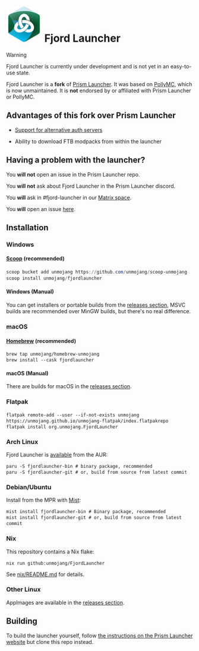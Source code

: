 # <img src="./program_info/org.unmojang.FjordLauncher.svg" alt="Fjord Launcher logo" width="96"/> Fjord Launcher

> [!WARNING]
> Fjord Launcher is currently under development and is not yet in an easy-to-use state.

Fjord Launcher is a **fork** of [Prism Launcher](https://github.com/PrismLauncher/PrismLauncher). It was based on [PollyMC](https://github.com/fn2006/PollyMC), which is now unmaintained. It is **not** endorsed by or affiliated with Prism Launcher or PollyMC.

## Advantages of this fork over Prism Launcher

- [Support for alternative auth servers](doc/alternative-auth-servers.md)

- Ability to download FTB modpacks from within the launcher

## Having a problem with the launcher?

You **will not** open an issue in the Prism Launcher repo.

You **will not** ask about Fjord Launcher in the Prism Launcher discord.

You **will** ask in #fjord-launcher in our [Matrix space](https://matrix.to/#/#unmojang:matrix.org).

You **will** open an issue [here](https://github.com/unmojang/FjordLauncher/issues).

## Installation

### Windows

#### [Scoop](https://scoop.sh) (recommended)

```PowerShell
scoop bucket add unmojang https://github.com/unmojang/scoop-unmojang
scoop install unmojang/fjordlauncher
```

#### Windows (Manual)

You can get installers or portable builds from the [releases section](https://github.com/unmojang/FjordLauncher/releases/latest), MSVC builds are recommended over MinGW builds, but there's no real difference.

### macOS

#### [Homebrew](https://brew.sh) (recommended)

```Shell
brew tap unmojang/homebrew-unmojang
brew install --cask fjordlauncher
```

#### macOS (Manual)

There are builds for macOS in the [releases section](https://github.com/unmojang/FjordLauncher/releases/latest).

### Flatpak

```Shell
flatpak remote-add --user --if-not-exists unmojang https://unmojang.github.io/unmojang-flatpak/index.flatpakrepo
flatpak install org.unmojang.FjordLauncher
```

### Arch Linux

Fjord Launcher is [available](https://aur.archlinux.org/packages?O=0&K=fjordlauncher) from the AUR:

```Shell
paru -S fjordlauncher-bin # binary package, recommended
paru -S fjordlauncher-git # or, build from source from latest commit
```

### Debian/Ubuntu

Install from the MPR with [Mist](https://docs.makedeb.org/using-the-mpr/mist-the-mpr-cli/#installing-mist):

```Shell
mist install fjordlauncher-bin # Binary package, recommended
mist install fjordlauncher-git # or, build from source from latest commit
```

### Nix

This repository contains a Nix flake:

```Shell
nix run github:unmojang/FjordLauncher
```

See [nix/README.md](nix/README.md) for details.

### Other Linux

AppImages are available in the [releases section](https://github.com/unmojang/FjordLauncher/releases/latest).

## Building

To build the launcher yourself, follow [the instructions on the Prism Launcher website](https://prismlauncher.org/wiki/development/build-instructions) but clone this repo instead.
